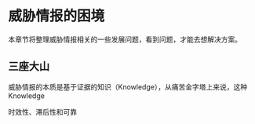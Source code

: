 # 威胁情报的困境

本章节将整理威胁情报相关的一些发展问题，看到问题，才能去想解决方案。

## 三座大山

威胁情报的本质是基于证据的知识（Knowledge），从痛苦金字塔上来说，这种Knowledge

时效性、滞后性和可靠

